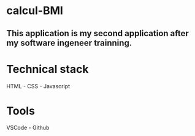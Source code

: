 # calcul-BMI

## This application is my second application after my software ingeneer trainning. 

# Technical stack 

HTML - CSS - Javascript

# Tools 

VSCode - Github
